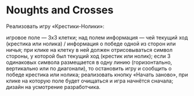 # Noughts and Crosses

Реализовать игру «Крестики-Нолики»:

игровое поле — 3х3 клетки;
над полем информация — чей текущий ход (крестика или нолика) / информация о победе одной из сторон или ничья;
при клике на клетку в ней должен отрисовываться символ стороны, у которой был текущий ход (крестик или нолик);
если 3 одинаковых символа размещается в одну линию (горизонтально, вертикально или по диагонали), то остановить игру и сообщить о победе крестика или нолика;
реализовать кнопку «Начать заново», при клике на которую поле будет очищаться и игра начнётся сначала;
дизайн на усмотрение разработчика.
